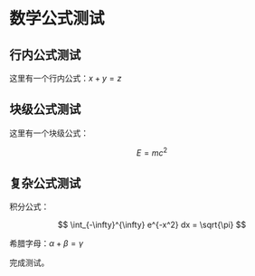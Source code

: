 # 数学公式测试

## 行内公式测试

这里有一个行内公式：$x + y = z$

## 块级公式测试

这里有一个块级公式：

$$
E = mc^2
$$

## 复杂公式测试

积分公式：

$$
\int_{-\infty}^{\infty} e^{-x^2} dx = \sqrt{\pi}
$$

希腊字母：$\alpha + \beta = \gamma$

完成测试。
